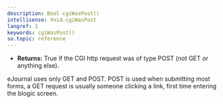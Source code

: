 ```yaml
---
description: Bool cgiWasPost()
intellisense: Void.cgiWasPost
langref: 1
keywords: cgiWasPost()
so.topic: reference
---
```



* **Returns:** True if the CGI http request was of type POST (not GET or anything else).


eJournal uses only GET and POST. POST is used when submitting most forms, a GET request is usually someone clicking a link, first time entering the blogic screen.


